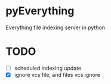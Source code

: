 # pyEverything
Everything file indexing server in python

# TODO
- [ ] scheduled indexing update
- [X] ignore vcs file, and files vcs ignore
